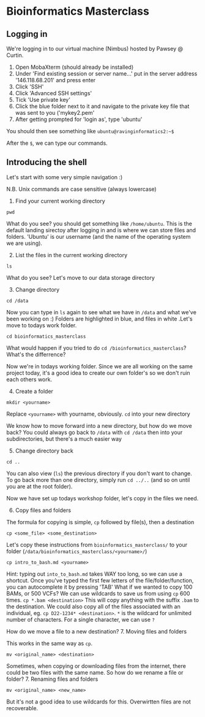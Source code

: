 # Bioinformatics Masterclass

## Logging in

We're logging in to our virtual machine (Nimbus) hosted by Pawsey @ Curtin. 
1. Open MobaXterm (should already be installed)
2. Under 'Find existing session or server name...' put in the server address '146.118.68.201' and press enter
3. Click 'SSH'
4. Click 'Advanced SSH settings'
5. Tick 'Use private key'
6. Click the blue folder next to it and navigate to the private key file that was sent to you ('mykey2.pem'
7. After getting prompted for 'login as', type 'ubuntu'

You should then see something like
`ubuntu@ravinginformatics2:~$`

After the `$`, we can type our commands.

## Introducing the shell

Let's start with some very simple navigation :)

N.B. Unix commands are case sensitive (always lowercase)

1. Find your current working directory

```pwd```

What do you see? you should get something like `/home/ubuntu`. This is the default landing sirectoy after logging in and is where we can store files and folders. 'Ubuntu' is our username (and the name of the operating system we are using).

2. List the files in the current working directory

```ls```

What do you see?
Let's move to our data storage directory

3. Change directory

```cd /data```

Now you can type in `ls` again to see what we have in `/data` and what we've been working on :) 
Folders are highlighted in blue, and files in white .Let's move to todays work folder. 

```cd bioinformatics_masterclass```

What would happen if you tried to do `cd /bioinformatics_masterclass`? What's the differrence?

Now we're in todays working folder. Since we are all working on the same project today, it's a good idea to create our own folder's so we don't ruin each others work.

4. Create a folder

```mkdir <yourname>```

Replace `<yourname>` with yourname, obviously.
`cd` into your new directory

We know how to move forward into a new directory, but how do we move back?
You could always go back to `/data` with `cd /data` then into your subdirectories, but there's a much easier way

5. Change directory back

```cd ..```

You can also view (`ls`) the previous directory if you don't want to change.
To go back more than one directory, simply run `cd ../..` (and so on until you are at the root folder).

Now we have set up todays workshop folder, let's copy in the files we need.

6. Copy files and folders

The formula for copying is simple, `cp` followed by file(s), then a destination

```cp <some_file> <some_destination>```

Let's copy these instructions from `bioinformatics_masterclass/` to your folder (`/data/bioinformatics_masterclass/<yourname>/`)

```cp intro_to_bash.md <yourname>```

Hint: typing out `into_to_bash.md` takes WAY too long, so we can use a shortcut. Once you've typed the first few letters of the file/folder/function, you can autocomplete it by pressing 'TAB'
What if we wanted to copy 100 BAMs, or 500 VCFs? We can use wildcards to save us from using `cp` 600 times.
`cp *.bam <destination>`
This will copy anything with the suffix `.bam` to the destination. We could also copy all of the files associated with an individual, eg. `cp D22-1234* <destination>`. `*` is the wildcard for unlimited number of characters. For a single character, we can use `?`

How do we move a file to a new destination?
7. Moving files and folders

This works in the same way as `cp`.

```mv <original_name> <destination>```

Sometimes, when copying or downloading files from the internet, there could be two files with the same name. So how do we rename a file or folder?
7. Renaming files and folders

```mv <original_name> <new_name>```

But it's not a good idea to use wildcards for this. Overwirtten files are not recoverable.

## 
